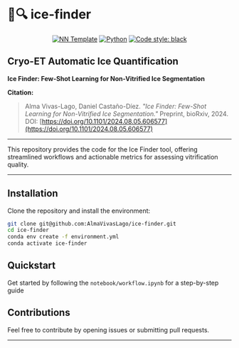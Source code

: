 # 🧊🔍 ice-finder

<p align="center"> <a href="https://github.com/grok-ai/nn-template"><img alt="NN Template" src="https://shields.io/badge/nn--template-0.4.0-emerald?style=flat&labelColor=gray"></a> <a href="https://www.python.org/downloads/"><img alt="Python" src="https://img.shields.io/badge/python-3.10-blue.svg"></a> <a href="https://black.readthedocs.io/en/stable/"><img alt="Code style: black" src="https://img.shields.io/badge/code%20style-black-000000.svg"></a> </p>

**Cryo-ET Automatic Ice Quantification**
---

**Ice Finder: Few-Shot Learning for Non-Vitrified Ice Segmentation**  

**Citation:**  
> Alma Vivas-Lago, Daniel Castaño-Díez. *"Ice Finder: Few-Shot Learning for Non-Vitrified Ice Segmentation."* Preprint, bioRxiv, 2024.  
> DOI: [https://doi.org/10.1101/2024.08.05.606577](https://doi.org/10.1101/2024.08.05.606577)

---

This repository provides the code for the Ice Finder tool, offering streamlined workflows and actionable metrics for assessing vitrification quality.

---

## Installation

Clone the repository and install the environment:

```bash
git clone git@github.com:AlmaVivasLago/ice-finder.git
cd ice-finder
conda env create -f environment.yml
conda activate ice-finder

```

## Quickstart
Get started by following the `notebook/workflow.ipynb` for a step-by-step guide

##  Contributions
Feel free to contribute by opening issues or submitting pull requests.

---
